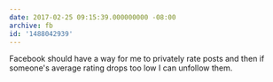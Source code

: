 ```yaml
---
date: 2017-02-25 09:15:39.000000000 -08:00
archive: fb
id: '1488042939'
---
```


Facebook should have a way for me to privately rate posts and then if someone's average rating drops too low I can unfollow them.
